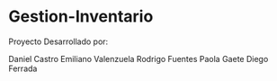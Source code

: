 # Gestion-Inventario

Proyecto Desarrollado por:

Daniel Castro
Emiliano Valenzuela
Rodrigo Fuentes
Paola Gaete
Diego Ferrada
